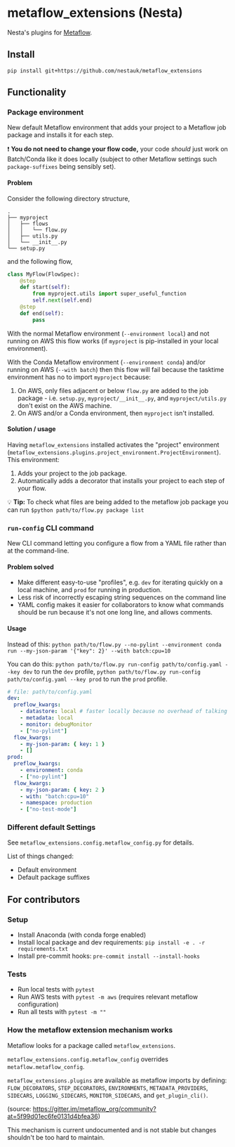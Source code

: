 # metaflow_extensions (Nesta)

Nesta's plugins for [Metaflow](metaflow.org).

## Install

`pip install git+https://github.com/nestauk/metaflow_extensions`

## Functionality

### Package environment

New default Metaflow environment that adds your project to a Metaflow job package and installs it for each step.

:exclamation: **You do not need to change your flow code,** your code _should_ just work on Batch/Conda like it does locally (subject to other Metaflow settings such `package-suffixes` being sensibly set).

#### Problem

Consider the following directory structure,

```tree
.
├── myproject
│   ├── flows
│   │   └── flow.py
│   ├── utils.py
│   └── __init__.py
└── setup.py
```

and the following flow,

```python
class MyFlow(FlowSpec):
    @step
    def start(self):
        from myproject.utils import super_useful_function
        self.next(self.end)
    @step
    def end(self):
        pass
```

With the normal Metaflow environment (`--environment local`) and not running on AWS this flow works (if `myproject` is pip-installed in your local environment).

With the Conda Metaflow environment (`--environment conda`) and/or running on AWS (`--with batch`) then this flow will fail because the tasktime environment has no to import `myproject` because:

1. On AWS, only files adjacent or below `flow.py` are added to the job package - i.e. `setup.py`, `myproject/__init__.py`, and `myproject/utils.py` don't exist on the AWS machine.
2. On AWS and/or a Conda environment, then `myproject` isn't installed.

#### Solution / usage

Having `metaflow_extensions` installed activates the "project" environment (`metaflow_extensions.plugins.project_environment.ProjectEnvironment`).
This environment:

1. Adds your project to the job package.
2. Automatically adds a decorator that installs your project to each step of your flow.

:bulb: **Tip:** To check what files are being added to the metaflow job package you can run `$python path/to/flow.py package list`

### `run-config` CLI command

New CLI command letting you configure a flow from a YAML file rather than at the command-line.

#### Problem solved

- Make different easy-to-use "profiles", e.g. `dev` for iterating quickly on a local machine, and `prod` for running in production.
- Less risk of incorrectly escaping string sequences on the command line
- YAML config makes it easier for collaborators to know what commands should be run because it's not one long line, and allows comments.

#### Usage

Instead of this:
`python path/to/flow.py --no-pylint --environment conda run --my-json-param '{"key": 2}' --with batch:cpu=10`

You can do this:
`python path/to/flow.py run-config path/to/config.yaml --key dev` to run the `dev` profile,
`python path/to/flow.py run-config path/to/config.yaml --key prod` to run the `prod` profile.

```yaml
# file: path/to/config.yaml
dev:
  preflow_kwargs:
    - datastore: local # faster locally because no overhead of talking to S3
    - metadata: local
    - monitor: debugMonitor
    - ["no-pylint"]
  flow_kwargs:
    - my-json-param: { key: 1 }
    - []
prod:
  preflow_kwargs:
    - environment: conda
    - ["no-pylint"]
  flow_kwargs:
    - my-json-param: { key: 2 }
    - with: "batch:cpu=10"
    - namespace: production
    - ["no-test-mode"]
```

### Different default Settings

See `metaflow_extensions.config.metaflow_config.py` for details.

List of things changed:

- Default environment
- Default package suffixes

## For contributors

### Setup

- Install Anaconda (with conda forge enabled)
- Install local package and dev requirements: `pip install -e . -r requirements.txt`
- Install pre-commit hooks: `pre-commit install --install-hooks`

### Tests

- Run local tests with `pytest`
- Run AWS tests with `pytest -m aws` (requires relevant metaflow configuration)
- Run all tests with `pytest -m ""`

### How the metaflow extension mechanism works

Metaflow looks for a package called `metaflow_extensions`.

`metaflow_extensions.config.metaflow_config` overrides `metaflow.metaflow_config`.

`metaflow_extensions.plugins` are available as metaflow imports by defining: `FLOW_DECORATORS`, `STEP_DECORATORS`, `ENVIRONMENTS`, `METADATA_PROVIDERS`, `SIDECARS`, `LOGGING_SIDECARS`, `MONITOR_SIDECARS`, and `get_plugin_cli()`.

(source: https://gitter.im/metaflow_org/community?at=5f99d01ec6fe0131d4bfea36)

This mechanism is current undocumented and is not stable but changes shouldn't be too hard to maintain.
